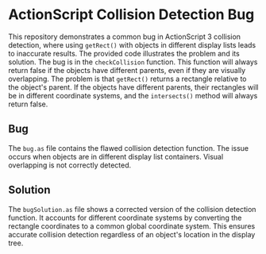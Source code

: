 # ActionScript Collision Detection Bug

This repository demonstrates a common bug in ActionScript 3 collision detection, where using `getRect()` with objects in different display lists leads to inaccurate results. The provided code illustrates the problem and its solution. The bug is in the `checkCollision` function. This function will always return false if the objects have different parents, even if they are visually overlapping. The problem is that `getRect()` returns a rectangle relative to the object's parent. If the objects have different parents, their rectangles will be in different coordinate systems, and the `intersects()` method will always return false. 

## Bug

The `bug.as` file contains the flawed collision detection function. The issue occurs when objects are in different display list containers. Visual overlapping is not correctly detected.

## Solution

The `bugSolution.as` file shows a corrected version of the collision detection function. It accounts for different coordinate systems by converting the rectangle coordinates to a common global coordinate system. This ensures accurate collision detection regardless of an object's location in the display tree.

